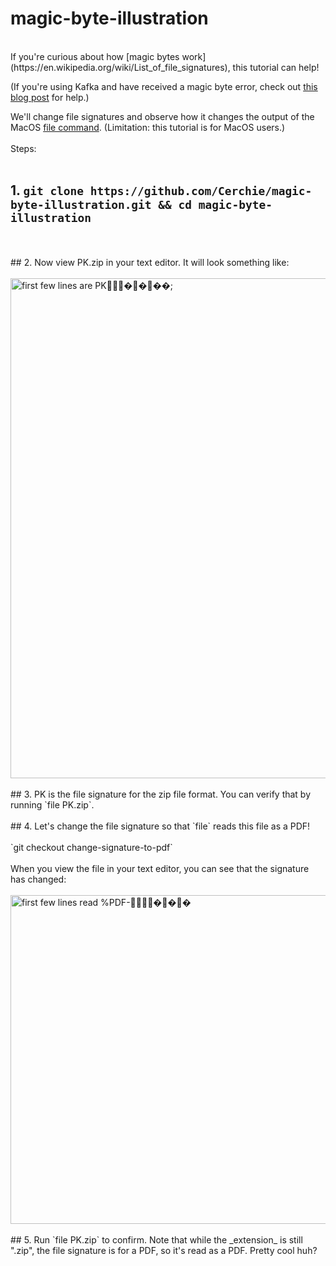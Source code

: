 # magic-byte-illustration   <br />

 <br />
If you're curious about how [magic bytes work](https://en.wikipedia.org/wiki/List_of_file_signatures), this tutorial can help!  
 <br />

 (If you're using Kafka and have received a magic byte error, check out [this blog post](https://www.confluent.io/blog/how-to-fix-unknown-magic-byte-errors-in-apache-kafka/) for help.)

We'll change file signatures and observe how it changes the output of the MacOS [file command](https://ss64.com/osx/file.html). (Limitation: this tutorial is for MacOS users.)
 <br />
 <br />
Steps:
 <br />
 <br />
## 1. `git clone https://github.com/Cerchie/magic-byte-illustration.git && cd magic-byte-illustration`
 <br />
  <br />
## 2. Now view PK.zip in your text editor. It will look something like:
 <br />
 <br />
<img width="800" alt="first few lines are PK����;" src="https://user-images.githubusercontent.com/54046179/219688465-e5dbe27a-45b9-4030-9f92-3b7651a81ac2.png">
 <br />
    <br />
## 3. PK is the file signature for the zip file format. You can verify that by running `file PK.zip`. 
 <br />
  <br />
## 4. Let's change the file signature so that `file` reads this file as a PDF! 
 <br />
   <br />
`git checkout change-signature-to-pdf`
 <br />
  <br />
When you view the file in your text editor, you can see that the signature has changed:
 <br />
  <br />

<img width="526" alt="first few lines read %PDF-���" src="https://user-images.githubusercontent.com/54046179/219690910-caa1158e-8dd8-458a-9646-60f62c8bef01.png">

 <br />
  <br />
## 5. Run `file PK.zip` to confirm. Note that while the _extension_ is still ".zip", the file signature is for a PDF, so it's read as a PDF. Pretty cool huh? 
